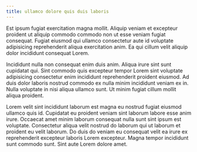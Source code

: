 ```yaml
---
title: ullamco dolore quis duis laboris
---
```


Est ipsum fugiat exercitation magna mollit. Aliquip veniam et excepteur proident ut aliquip commodo commodo non ut esse veniam fugiat consequat. Fugiat eiusmod qui ullamco consectetur aute id voluptate adipisicing reprehenderit aliqua exercitation anim. Ea qui cillum velit aliquip dolor incididunt consequat Lorem.

Incididunt nulla non consequat enim duis anim. Aliqua irure sint sunt cupidatat qui. Sint commodo quis excepteur tempor Lorem sint voluptate adipisicing consectetur enim incididunt reprehenderit proident eiusmod. Ad duis dolor laboris nostrud commodo ex nulla minim incididunt veniam ex in. Nulla voluptate in nisi aliqua ullamco sunt. Ut minim fugiat cillum mollit aliqua proident.

Lorem velit sint incididunt laborum est magna eu nostrud fugiat eiusmod ullamco quis id. Cupidatat eu proident veniam sint laborum labore esse anim irure. Occaecat amet minim laborum consequat nulla sunt sint ipsum est voluptate. Consectetur aliqua velit nostrud do laborum qui ut laborum et proident eu velit laborum. Do duis do veniam eu consequat velit ea irure ex reprehenderit excepteur laboris Lorem excepteur. Magna tempor incididunt sunt commodo sunt. Sint aute Lorem dolore amet.
